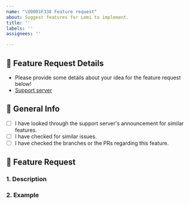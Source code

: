 ```yaml
---
name: "\U0001F338 Feature request"
about: Suggest features for Lemi to implement.
title: ''
labels: ''
assignees: ''

---
```


## 🌊 Feature Request Details
- Please provide some details about your idea for the feature request below!
- [Support server](https://discord.gg/7fBW89kEm9)

## 🌸 General Info
- [ ] I have looked through the support server's announcement for similar features.
- [ ] I have checked for similar issues.
- [ ] I have checked the branches or the PRs regarding this feature.

## 🍰 Feature Request
<!--
Please do remember that this is NOT the place to ask questions. You can instead, open a ticket on our support server.
-->

### 1. Description
<!--
Please provide a brief description of this feature idea.
-->

### 2. Example
<!--
Please provide an example of this feature or its use case of it.
-->
